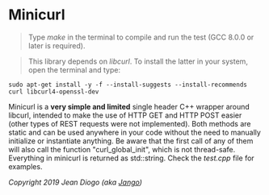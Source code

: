 # Minicurl

> Type *make* in the terminal to compile and run the test (GCC 8.0.0 or later is required).

> This library depends on *libcurl*. To install the latter in your system, open the terminal and type:

	sudo apt-get install -y -f --install-suggests --install-recommends curl libcurl4-openssl-dev

Minicurl is a **very simple and limited** single header C++ wrapper around libcurl, intended to make the use of HTTP GET and HTTP POST easier (other types of REST requests were not implemented). Both methods are static and can be used anywhere in your code without the need to manually initialize or instantiate anything. Be aware that the first call of any of them will also call the function "curl_global_init", which is not thread-safe. Everything in minicurl is returned as std::string. Check the *test.cpp* file for examples.

*Copyright 2019 Jean Diogo (aka [Jango](mailto:jeandiogo@gmail.com))*
